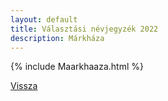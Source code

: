 ```yaml
---
layout: default
title: Választási névjegyzék 2022
description: Márkháza
---
```


{% include Maarkhaaza.html %}

[Vissza](./)